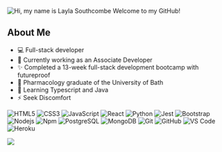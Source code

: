 <img src="/Layla-GitHub-intro.gif" alt="Hi, my name is Layla Southcombe Welcome to my GitHub!" title="Hi, my name is Layla Southcombe Welcome to my GitHub!"/>

## About Me
- 💻 Full-stack developer
- 💼 Currently working as an Associate Developer
- ✨ Completed a 13-week full-stack development bootcamp with futureproof
- 💊 Pharmacology graduate of the University of Bath
- 🌱 Learning Typescript and Java
- ⚡ Seek Discomfort

![HTML5](https://img.shields.io/badge/HTML-E34F26?style=flat&logo=html5&logoColor=white)
![CSS3](https://img.shields.io/badge/CSS3-1572B6?style=flat&logo=css3&logoColor=white)
![JavaScript](https://img.shields.io/badge/JavaScript-F7DF1E?style=flat&logo=javascript&logoColor=black)
![React](https://img.shields.io/badge/React-20232A?style=flat&logo=react&logoColor=61DAFB)
![Python](https://img.shields.io/badge/Python-3776AB?style=flat&logo=python&logoColor=white)
![Jest](https://img.shields.io/badge/Jest-323330?style=flat&logo=Jest&logoColor=white)
![Bootstrap](https://img.shields.io/badge/Bootstrap-563D7C?style=flat&logo=bootstrap&logoColor=white)
![Nodejs](https://img.shields.io/badge/Node.js-43853D?style=flat&logo=node.js&logoColor=white)
![Npm](https://img.shields.io/badge/-npm-CB3837?style=flat&logo=npm)
![PostgreSQL](https://img.shields.io/badge/PostgreSQL-316192?style=flat&logo=postgresql&logoColor=white)
![MongoDB](https://img.shields.io/badge/MongoDB-4EA94B?style=flat&logo=mongodb&logoColor=white)
![Git](https://img.shields.io/badge/GIT-E44C30?style=flat&logo=git&logoColor=white)
![GitHub](https://img.shields.io/badge/GitHub-100000?style=flat&logo=github&logoColor=white)
![VS Code](http://img.shields.io/badge/-VS%20Code-007ACC?style=flat&logo=visual-studio-code&logoColor=ffffff)
![Heroku](https://img.shields.io/badge/Heroku-430098?style=flat&logo=heroku&logoColor=white)

<a href="https://www.codewars.com/users/LaylaSouthcombe"><img src="https://www.codewars.com/users/LaylaSouthcombe/badges/large"/></a>

<!--<a href="https://github.com/LaylaSouthcombe/LaylaSouthcombe">
  <img align="center" src="https://github-readme-stats.vercel.app/api?username=LaylaSouthcombe&show_icons=true&line_height=27&count_private=true&title_color=ffffff&text_color=c9cacc&icon_color=2bbc8a&bg_color=1d1f21" alt="Layla's GitHub Stats" />
</a>-->
